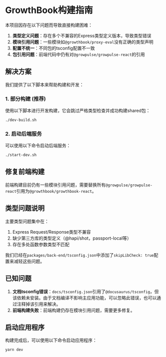 # GrowthBook构建指南

本项目因存在以下问题而导致直接构建困难：

1. **类型定义问题**：存在多个不兼容的Express类型定义版本，导致类型错误
2. **模块引用问题**：一些模块如`@growthbook/proxy-eval`没有正确的类型声明
3. **配置不统一**：不同包的tsconfig配置不一致
4. **包引用问题**：前端代码中仍有对`@growpulse/growpulse-react`的引用

## 解决方案

我们提供了以下脚本来帮助构建和开发：

### 1. 部分构建 (推荐)

使用以下脚本进行开发构建，它会跳过严格类型检查并成功构建shared包：

```bash
./dev-build.sh
```

### 2. 启动后端服务

可以使用以下命令启动后端服务：

```bash
./start-dev.sh
```

## 修复前端构建

前端构建目前仍有一些模块引用问题，需要替换所有`@growpulse/growpulse-react`引用为`@growthbook/growthbook-react`。

## 类型问题说明

主要类型问题集中在：

1. Express Request/Response类型不兼容
2. 缺少第三方库的类型定义（@hapi/shot，passport-local等）
3. 存在多处函数参数类型不匹配

我们已经在`packages/back-end/tsconfig.json`中添加了`skipLibCheck: true`配置来减轻这些问题。

## 已知问题

1. **文档tsconfig错误**：`docs/tsconfig.json`引用了`@docusaurus/tsconfig`，但该依赖未安装。由于文档编译不影响主应用功能，可以忽略此错误，也可以通过注释掉该引用来解决。
2. **前端构建失败**：前端构建仍存在模块引用问题，需要更多修复。

## 启动应用程序

构建完成后，可以使用以下命令启动应用程序：

```bash
yarn dev
``` 